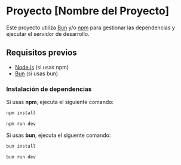 # Proyecto [Nombre del Proyecto]

Este proyecto utiliza [Bun](https://bun.sh/) y/o [npm](https://www.npmjs.com/) para gestionar las dependencias y ejecutar el servidor de desarrollo.

## Requisitos previos

- [Node.js](https://nodejs.org/) (si usas npm)
- [Bun](https://bun.sh/) (si usas bun)

### Instalación de dependencias

Si usas **npm**, ejecuta el siguiente comando:

```bash
npm install
```

```bash
npm run dev
```

Si usas **bun**, ejecuta el siguente comando:

```bash
bun install
```

```bash
bun run dev
```